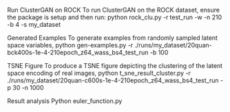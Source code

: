
Run ClusterGAN on ROCK
To run ClusterGAN on the ROCK dataset, ensure the package is setup and then run:
python rock_clu.py -r test_run -w -n 210 -b 4 -s my_dataset


Generated Examples
To generate examples from randomly sampled latent space variables,
python gen-examples.py -r ./runs/my_dataset/20quan-bck400s-1e-4-210epoch_z64_wass_bs4_test_run -b 100

TSNE Figure
To produce a TSNE figure depicting the clustering of the latent space encoding of real images,
python t_sne_result_cluster.py -r ./runs/my_dataset/20quan-c600s-1e-4-210epoch_z64_wass_bs4_test_run -p 30 -n 1000

Result analysis
Python euler_function.py


